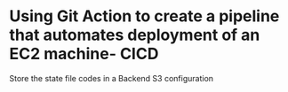 # Using Git Action to create a pipeline that automates deployment of an EC2 machine- CICD
Store the state file codes in a Backend S3 configuration
